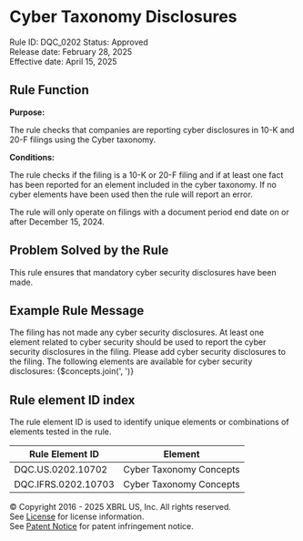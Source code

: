 # Cyber Taxonomy Disclosures
Rule ID: DQC_0202
Status: Approved  
Release date: February 28, 2025  
Effective date: April 15, 2025

## Rule Function

**Purpose:** 

The rule checks that companies are reporting cyber disclosures in 10-K and 20-F filings using the Cyber taxonomy.

**Conditions:**

The rule checks if the filing is a 10-K or 20-F filing and if at least one fact has been reported for an element included in the cyber taxonomy.  If no cyber elements have been used then the rule will report an error.

The rule will only operate on filings with a document period end date on or after December 15, 2024. 

## Problem Solved by the Rule

This rule ensures that mandatory cyber security disclosures have been made.

## Example Rule Message

The filing has not made any cyber security disclosures. At least one element related to cyber security should be used to report the cyber security disclosures in the filing. Please  add cyber security disclosures to the filing.  The following elements are available for cyber security disclosures:
{$concepts.join(', ')}


## Rule element ID index  
The rule element ID is used to identify unique elements or combinations of elements tested in the rule.

|Rule Element ID|Element|
|--- |--- |
| DQC.US.0202.10702 |Cyber Taxonomy Concepts|
| DQC.IFRS.0202.10703|Cyber Taxonomy Concepts|



© Copyright 2016 - 2025 XBRL US, Inc. All rights reserved.   
See [License](https://xbrl.us/dqc-license) for license information.  
See [Patent Notice](https://xbrl.us/dqc-patent) for patent infringement notice. 

